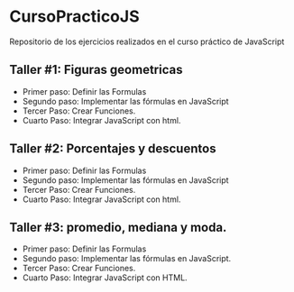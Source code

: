 # CursoPracticoJS
Repositorio de los ejercicios realizados en el curso práctico de JavaScript

##  Taller #1: Figuras geometricas

- Primer paso: Definir las Formulas
- Segundo paso: Implementar las fórmulas en JavaScript 
- Tercer Paso:  Crear Funciones.
- Cuarto Paso: Integrar JavaScript con html.

##  Taller #2: Porcentajes y descuentos

- Primer paso: Definir las Formulas
- Segundo paso: Implementar las fórmulas en JavaScript 
- Tercer Paso:  Crear Funciones.
- Cuarto Paso: Integrar JavaScript con html.

##  Taller #3: promedio, mediana y moda.

- Primer paso: Definir las Formulas
- Segundo paso: Implementar las fórmulas en JavaScript.
- Tercer Paso:  Crear Funciones.
- Cuarto Paso: Integrar JavaScript con HTML.
